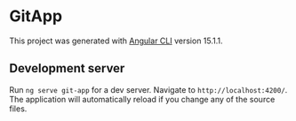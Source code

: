 # GitApp

This project was generated with [Angular CLI](https://github.com/angular/angular-cli) version 15.1.1.

## Development server

Run `ng serve git-app` for a dev server. Navigate to `http://localhost:4200/`. The application will automatically reload if you change any of the source files.

